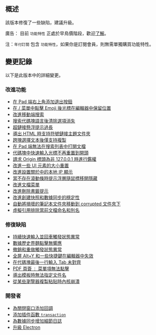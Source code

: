 ## 概述

該版本修復了一些缺陷，建議升級。

廣告： 目前 `功能特性` 正處於早鳥價階段，歡迎[了解](https://b3log.org/siyuan/pricing.html)。

注：`年付訂閱` 包含 `功能特性`，如果你是訂閱會員，則無需單獨購買功能特性。

## 變更記錄

以下是此版本中的詳細變更。

### 改進功能

* [在 Pad 端右上角添加退出按鈕](https://github.com/siyuan-note/siyuan/issues/9163)
* [在 / 菜單中點擊 Emoji 後光標在編輯器中保留位置](https://github.com/siyuan-note/siyuan/issues/9165)
* [改進移動端搜索](https://github.com/siyuan-note/siyuan/issues/9168)
* [搜索代碼塊語言後清除選項消失](https://github.com/siyuan-note/siyuan/issues/9169)
* [超鏈接懸浮提示過長](https://github.com/siyuan-note/siyuan/issues/9170)
* [導出 HTML 時支持符號鏈接主題文件夾](https://github.com/siyuan-note/siyuan/issues/9173)
* [跨塊選擇文本後僅支持複製](https://github.com/siyuan-note/siyuan/issues/9175)
* [在 Pad 端無法在搜索列表中打開文檔](https://github.com/siyuan-note/siyuan/issues/9177)
* [代碼塊中快速輸入光標不再重置到開頭](https://github.com/siyuan-note/siyuan/issues/9179)
* [請求 Origin 標頭為非 127.0.0.1 時進行鑑權](https://github.com/siyuan-note/siyuan/issues/9180)
* [改進一些 UI 元素的大小重置](https://github.com/siyuan-note/siyuan/issues/9182)
* [改進設置關於中的本地 IP 顯示](https://github.com/siyuan-note/siyuan/pull/9186)
* [當不存在滾動條時提示浮層隨鼠標移開隱藏](https://github.com/siyuan-note/siyuan/issues/9194)
* [改進文檔菜單](https://github.com/siyuan-note/siyuan/issues/9195)
* [改進刪除書籤提示](https://github.com/siyuan-note/siyuan/issues/9196)
* [改進創建快照和數據同步的穩定性](https://github.com/siyuan-note/siyuan/issues/9197)
* [自動將損壞的筆記本文件夾移動到 corrupted 文件夾下](https://github.com/siyuan-note/siyuan/issues/9202)
* [虛擬引用排除當前文檔命名和別名](https://github.com/siyuan-note/siyuan/issues/9204)

### 修復缺陷

* [持續快速輸入並回車觸發狀態異常](https://github.com/siyuan-note/siyuan/issues/9152)
* [數據歷史界麵點擊無響應](https://github.com/siyuan-note/siyuan/issues/9167)
* [撤銷和重做觸發狀態異常](https://github.com/siyuan-note/siyuan/issues/9178)
* [全屏 Alt+Y 和一些快捷鍵在編輯器中失效](https://github.com/siyuan-note/siyuan/issues/9184)
* [在代碼塊最後一行輸入 Tab 未對齊](https://github.com/siyuan-note/siyuan/issues/9189)
* [PDF 頁簽 `⋮` 菜單項無法點擊](https://github.com/siyuan-note/siyuan/issues/9192)
* [導出模板時無法指定文件名](https://github.com/siyuan-note/siyuan/issues/9201)
* [從某些瀏覽器複製粘貼時內核崩潰](https://github.com/siyuan-note/siyuan/issues/9203)

### 開發者

* [為關閉窗口添加回調](https://github.com/siyuan-note/siyuan/issues/9128)
* [添加插件函數 `transaction`](https://github.com/siyuan-note/siyuan/issues/9172)
* [為數據同步增加細節日誌](https://github.com/siyuan-note/siyuan/issues/9191)
* [升級 Electron](https://github.com/siyuan-note/siyuan/issues/9199)
